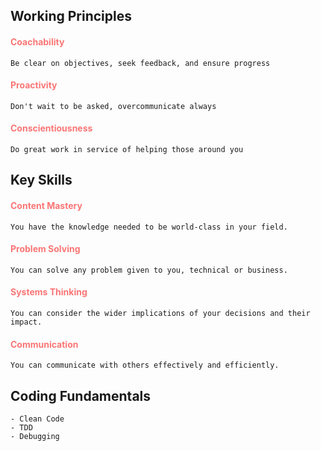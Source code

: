 ## Working Principles

#### <span style="color: rgb(251,117,117)">Coachability</span>
	Be clear on objectives, seek feedback, and ensure progress
#### <span style="color: rgb(251,117,117)">Proactivity</span>
	Don't wait to be asked, overcommunicate always
#### <span style="color: rgb(251,117,117)">Conscientiousness</span>
	Do great work in service of helping those around you

## Key Skills

#### <span style="color: rgb(251,117,117)">Content Mastery</span>
	You have the knowledge needed to be world-class in your field.
#### <span style="color: rgb(251,117,117)">Problem Solving</span>
	You can solve any problem given to you, technical or business.
#### <span style="color: rgb(251,117,117)">Systems Thinking</span>
	You can consider the wider implications of your decisions and their impact.
#### <span style="color: rgb(251,117,117)">Communication</span>
	You can communicate with others effectively and efficiently.

## Coding Fundamentals
	- Clean Code
	- TDD
	- Debugging